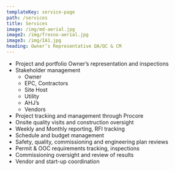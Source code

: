 ```yaml
---
templateKey: service-page
path: /services
title: Services
image: /img/md-aerial.jpg
image2: /img/fresno-aerial.jpg
image3: /img/IA1.jpg
heading: Owner’s Representative QA/QC & CM
---
```

* Project and portfolio Owner’s representation and inspections
* Stakeholder management
  * Owner
  * EPC, Contractors
  * Site Host
  * Utility
  * AHJ’s
  * Vendors
* Project tracking and management through Procore
* Onsite quality visits and construction oversight
* Weekly and Monthly reporting, RFI tracking
* Schedule and budget management
* Safety, quality, commissioning and engineering plan reviews
* Permit & OOC requirements tracking, inspections
* Commissioning oversight and review of results
* Vendor and start-up coordination
